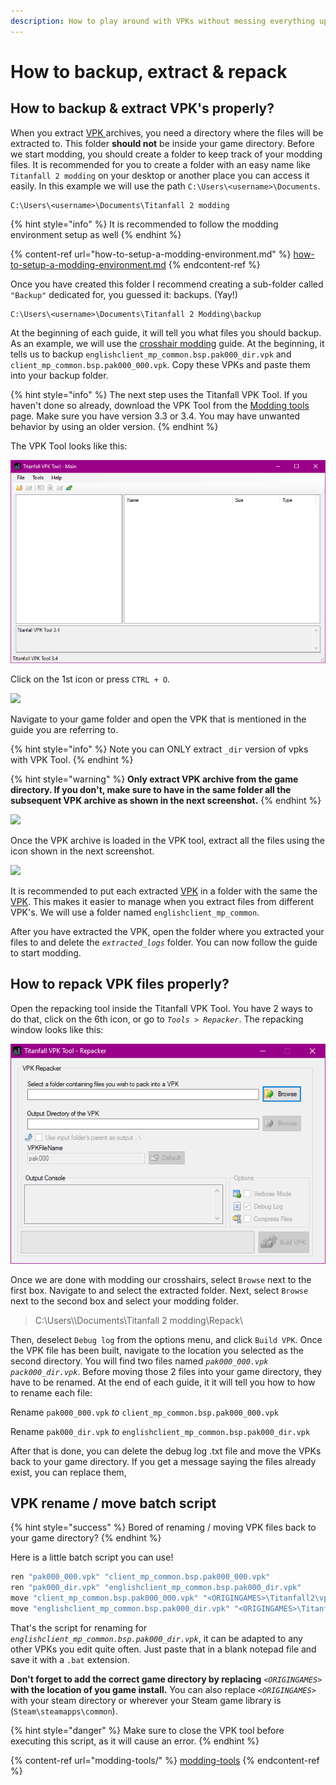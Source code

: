 ```yaml
---
description: How to play around with VPKs without messing everything up
---
```


# How to backup, extract & repack

## How to backup & extract VPK's properly?

When you extract [VPK ](../../documentation/file-format/vpk-valve-pak-file.md)archives, you need a directory where the files will be extracted to. This folder **should not** be inside your game directory. Before we start modding, you should create a folder to keep track of your modding files. It is recommended for you to create a folder with an easy name like `Titanfall 2 modding` on your desktop or another place you can access it easily. In this example we will use the path `C:\Users\<username>\Documents`.&#x20;

```
C:\Users\<username>\Documents\Titanfall 2 modding
```

{% hint style="info" %}
It is recommended to follow the modding environment setup as well
{% endhint %}

{% content-ref url="how-to-setup-a-modding-environment.md" %}
[how-to-setup-a-modding-environment.md](how-to-setup-a-modding-environment.md)
{% endcontent-ref %}

Once you have created this folder I recommend creating a sub-folder called `"Backup"` dedicated for, you guessed it: backups. (Yay!)

```
C:\Users\<username>\Documents\Titanfall 2 Modding\backup
```

At the beginning of each guide, it will tell you what files you should backup. As an example, we will use the [crosshair modding](../../modding/weapon-config-info/crosshair-modding/) guide. At the beginning, it tells us to backup `englishclient_mp_common.bsp.pak000_dir.vpk` and `client_mp_common.bsp.pak000_000.vpk`. Copy these VPKs and paste them into your backup folder.

{% hint style="info" %}
The next step uses the Titanfall VPK Tool. If you haven't done so already, download the VPK Tool from the [Modding tools](modding-tools/) page. Make sure you have version 3.3 or 3.4. You may have unwanted behavior by using an older version.
{% endhint %}

The VPK Tool looks like this:

![](<../../.gitbook/assets/image (11).png>)

Click on the 1st icon or press `CTRL + O`.

![](../../.gitbook/assets/vpktool\_open.png)

Navigate to your game folder and open the VPK that is mentioned in the guide you are referring to.

{% hint style="info" %}
Note you can ONLY extract `_dir` version of vpks with VPK Tool.
{% endhint %}

{% hint style="warning" %}
**Only extract VPK archive from the game directory. If you don't, make sure to have in the same folder all the subsequent VPK archive as shown in the next screenshot.**
{% endhint %}

![](../../.gitbook/assets/vpkarchive\_subsequent.png)

Once the VPK archive is loaded in the VPK tool, extract all the files using the icon shown in the next screenshot.

![](../../.gitbook/assets/vpktool\_extractall.png)

It is recommended to put each extracted [VPK](../../documentation/file-format/vpk-valve-pak-file.md) in a folder with the same the [VPK](../../documentation/file-format/vpk-valve-pak-file.md). This makes it easier to manage when you extract files from different VPK's. We will use a folder named `englishclient_mp_common`.

After you have extracted the VPK, open the folder where you extracted your files to and delete the _`extracted_logs`_ folder. You can now follow the guide to start modding.

## **How to repack VPK files properly?**

Open the repacking tool inside the Titanfall VPK Tool. You have 2 ways to do that, click on the 6th icon, or go to _`Tools > Repacker`_. The repacking window looks like this:

![](../../.gitbook/assets/vpk-repack.png)

Once we are done with modding our crosshairs, select `Browse` next to the first box. Navigate to and select the extracted folder. Next, select `Browse` next to the second box and select your modding folder.

> C:\Users\\\Documents\Titanfall 2 modding\Repack\\

Then, deselect `Debug log` from the options menu, and click `Build VPK`. Once the VPK file has been built, navigate to the location you selected as the second directory. You will find two files named _`pak000_000.vpk`_ _`pack000_dir.vpk`_. Before moving those 2 files into your game directory, they have to be renamed. At the end of each guide, it it will tell you how to how to rename each file:

Rename `pak000_000.vpk` _to_ `client_mp_common.bsp.pak000_000.vpk`

Rename `pak000_dir.vpk` _to_ `englishclient_mp_common.bsp.pak000_dir.vpk`

After that is done, you can delete the debug log .txt file and move the VPKs back to your game directory. If you get a message saying the files already exist, you can replace them,

## **VPK rename / move batch script**

{% hint style="success" %}
Bored of renaming / moving VPK files back to your game directory?
{% endhint %}

Here is a little batch script you can use!

```bash
ren "pak000_000.vpk" "client_mp_common.bsp.pak000_000.vpk"
ren "pak000_dir.vpk" "englishclient_mp_common.bsp.pak000_dir.vpk"
move "client_mp_common.bsp.pak000_000.vpk" "<ORIGINGAMES>\Titanfall2\vpk\client_mp_common.bsp.pak000_000.vpk"
move "englishclient_mp_common.bsp.pak000_dir.vpk" "<ORIGINGAMES>\Titanfall2\vpk\englishclient_mp_common.bsp.pak000_dir.vpk"
```

That's the script for renaming for _`englishclient_mp_common.bsp.pak000_dir.vpk`_, it can be adapted to any other VPKs you edit quite often. Just paste that in a blank notepad file and save it with a `.bat` extension.

**Don't forget to add the correct game directory by replacing** _`<ORIGINGAMES>`_ **with the location of you game install.** You can also replace _`<ORIGINGAMES>`_ with your steam directory or wherever your Steam game library is (`Steam\steamapps\common`).

{% hint style="danger" %}
Make sure to close the VPK tool before executing this script, as it will cause an error.
{% endhint %}

{% content-ref url="modding-tools/" %}
[modding-tools](modding-tools/)
{% endcontent-ref %}
